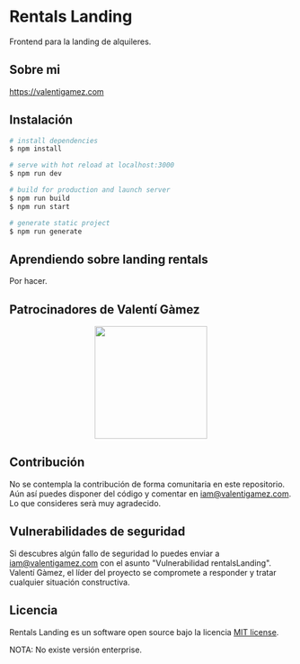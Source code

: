 # Rentals Landing

Frontend para la landing de alquileres.

## Sobre mi

https://valentigamez.com

## Instalación

``` bash
# install dependencies
$ npm install

# serve with hot reload at localhost:3000
$ npm run dev

# build for production and launch server
$ npm run build
$ npm run start

# generate static project
$ npm run generate
```

## Aprendiendo sobre landing rentals

Por hacer.

## Patrocinadores de Valentí Gàmez

<p align="center"><img src="https://www.ciclotic.com/images/logo.png?1" width="200"></p>

## Contribución

No se contempla la contribución de forma comunitaria en este repositorio. Aún así puedes disponer del código y comentar en iam@valentigamez.com. Lo que consideres serà muy agradecido.

## Vulnerabilidades de seguridad

Si descubres algún fallo de seguridad lo puedes enviar a iam@valentigamez.com con el asunto "Vulnerabilidad rentalsLanding". Valentí Gàmez, el líder del proyecto se compromete a responder y tratar cualquier situación constructiva.

## Licencia

Rentals Landing es un software open source bajo la licencia [MIT license](https://opensource.org/licenses/MIT).

NOTA: No existe versión enterprise. 
